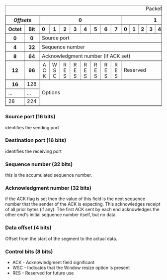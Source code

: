 <table border="1">
    <caption>Packet Structure
    </caption>
    <tbody>
    <tr>
        <th colspan="2"><i>Offsets</i>
        </th>
        <th colspan="8">0
        </th>
        <th colspan="8">1
        </th>
        <th colspan="8">2
        </th>
        <th colspan="8">3
        </th>
    </tr>
    <tr>
        <th>Octet</th>
        <th>Bit
        </th>
        <th style="text-align:left;">0</th>
        <th>1</th>
        <th>2</th>
        <th>3</th>
        <th>4</th>
        <th>5</th>
        <th>6</th>
        <th>7</th>
        <th>0</th>
        <th>1
        </th>
        <th style="text-align:left;">2</th>
        <th>3</th>
        <th>4</th>
        <th>5</th>
        <th>6</th>
        <th>7</th>
        <th>0</th>
        <th>1</th>
        <th>2</th>
        <th>3
        </th>
        <th style="text-align:left;">4</th>
        <th>5</th>
        <th>6</th>
        <th>7</th>
        <th>0</th>
        <th>1</th>
        <th>2</th>
        <th>3</th>
        <th>4</th>
        <th>5
        </th>
        <th style="text-align:left;">6</th>
        <th>7
        </th>
    </tr>
    <tr>
        <th>0
        </th>
        <th>0
        </th>
        <td colspan="16">Source port</td>
        <td colspan="16">Destination port
        </td>
    </tr>
    <tr>
        <th>4
        </th>
        <th>32
        </th>
        <td colspan="32">Sequence number
        </td>
    </tr>
    <tr>
        <th>8
        </th>
        <th>64
        </th>
        <td colspan="32">Acknowledgment number (if ACK set)
        </td>
    </tr>
    <tr>
        <th>12
        </th>
        <th>96
        </th>
        <td><span
                style="writing-mode: vertical-lr; text-orientation: upright; letter-spacing: -0.12em; line-height:1em; width:1em;">ACK</span>
        </td>
        <td><span
                style="writing-mode: vertical-lr; text-orientation: upright; letter-spacing: -0.12em; line-height:1em; width:1em;">WSC</span>
        </td>
        <td><span
                style="writing-mode: vertical-lr; text-orientation: upright; letter-spacing: -0.12em; line-height:1em; width:1em;">RES</span>
        </td>
        <td><span
                style="writing-mode: vertical-lr; text-orientation: upright; letter-spacing: -0.12em; line-height:1em; width:1em;">RES</span>
        </td>
        <td><span
                style="writing-mode: vertical-lr; text-orientation: upright; letter-spacing: -0.12em; line-height:1em; width:1em;">RES</span>
        </td>
        <td><span
                style="writing-mode: vertical-lr; text-orientation: upright; letter-spacing: -0.12em; line-height:1em; width:1em;">RES</span>
        </td>
        <td><span
                style="writing-mode: vertical-lr; text-orientation: upright; letter-spacing: -0.12em; line-height:1em; width:1em;">RES</span>
        </td>
        <td><span
                style="writing-mode: vertical-lr; text-orientation: upright; letter-spacing: -0.12em; line-height:1em; width:1em;">RES</span>
        </td>
        <td colspan="24">Reserved</td>
    </tr>
    <tr>
        <th>
            16
        </th>
        <td>
            128
        </td>
        <td rowspan="3" colspan="32">Options</td>
    </tr>
    <tr>
        <td>...</td>
        <td>...</td>
    </tr>
    <tr>
        <td>28</td>
        <td>224</td>
    </tr>
    </tbody>
</table>




### Source port (16 bits)
identifies the sending port
### Destination port (16 bits)
identifies the receiving port

### Sequence number (32 bits)
this is the accumulated sequence number.
### Acknowledgment number (32 bits)
if the ACK flag is set then the value of this field is the next sequence number that the sender of the ACK is expecting. This acknowledges receipt of all prior bytes (if any). The first ACK sent by each end acknowledges the other end's initial sequence number itself, but no data.
### Data offset (4 bits)
Offset from the start of the segment to the actual data.
### Control bits (8 bits)
* ACK - Acknowledgment field significant
* WSC - Indicates that the Window resize option is present
* RES - Reserved for future use